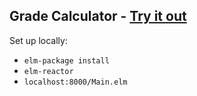 ## Grade Calculator - [Try it out](https://tommyzli.github.io/grade-calculator/)

Set up locally:
 - `elm-package install`
 - `elm-reactor`
 - `localhost:8000/Main.elm`
